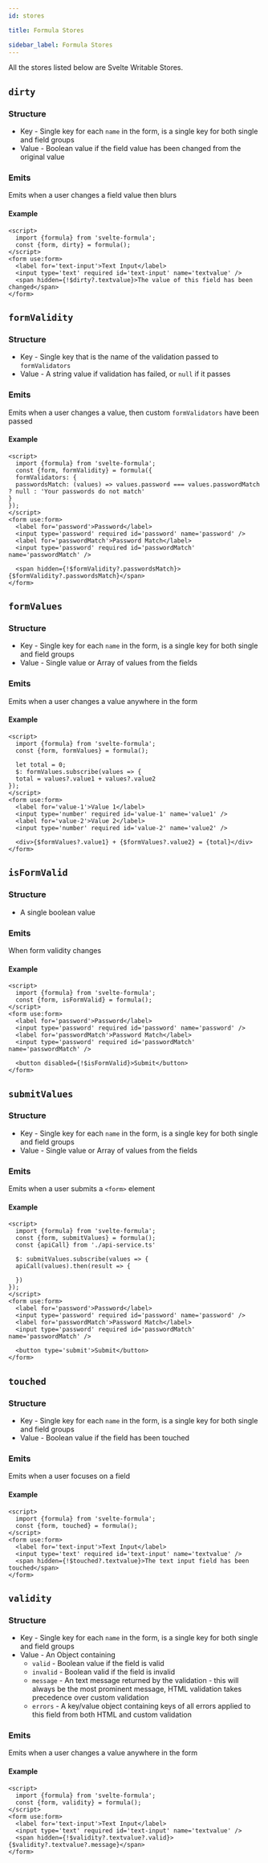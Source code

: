 ```yaml
---
id: stores

title: Formula Stores

sidebar_label: Formula Stores
---
```


All the stores listed below are Svelte Writable Stores.

## `dirty`

### Structure

- Key - Single key for each `name` in the form, is a single key for both single and field groups
- Value - Boolean value if the field value has been changed from the original value

### Emits

Emits when a user changes a field value then blurs

#### Example

```svelte
<script>
  import {formula} from 'svelte-formula';
  const {form, dirty} = formula();
</script>
<form use:form>
  <label for='text-input'>Text Input</label>
  <input type='text' required id='text-input' name='textvalue' />
  <span hidden={!$dirty?.textvalue}>The value of this field has been changed</span>
</form>
```

## `formValidity`

### Structure

- Key - Single key that is the name of the validation passed to `formValidators`
- Value - A string value if validation has failed, or `null` if it passes

### Emits

Emits when a user changes a value, then custom `formValidators` have been passed

#### Example

```svelte
<script>
  import {formula} from 'svelte-formula';
  const {form, formValidity} = formula({
  formValidators: {
  passwordsMatch: (values) => values.password === values.passwordMatch ? null : 'Your passwords do not match'
}
});
</script>
<form use:form>
  <label for='password'>Password</label>
  <input type='password' required id='password' name='password' />
  <label for='passwordMatch'>Password Match</label>
  <input type='password' required id='passwordMatch' name='passwordMatch' />

  <span hidden={!$formValidity?.passwordsMatch}>{$formValidity?.passwordsMatch}</span>
</form>
```

## `formValues`

### Structure

- Key - Single key for each `name` in the form, is a single key for both single and field groups
- Value - Single value or Array of values from the fields

### Emits

Emits when a user changes a value anywhere in the form

#### Example

```svelte
<script>
  import {formula} from 'svelte-formula';
  const {form, formValues} = formula();

  let total = 0;
  $: formValues.subscribe(values => {
  total = values?.value1 + values?.value2
});
</script>
<form use:form>
  <label for='value-1'>Value 1</label>
  <input type='number' required id='value-1' name='value1' />
  <label for='value-2'>Value 2</label>
  <input type='number' required id='value-2' name='value2' />

  <div>{$formValues?.value1} + {$formValues?.value2} = {total}</div>
</form>
```

## `isFormValid`

### Structure

- A single boolean value

### Emits

When form validity changes

#### Example

```svelte
<script>
  import {formula} from 'svelte-formula';
  const {form, isFormValid} = formula();
</script>
<form use:form>
  <label for='password'>Password</label>
  <input type='password' required id='password' name='password' />
  <label for='passwordMatch'>Password Match</label>
  <input type='password' required id='passwordMatch' name='passwordMatch' />

  <button disabled={!$isFormValid}>Submit</button>
</form>
```

## `submitValues`

### Structure

- Key - Single key for each `name` in the form, is a single key for both single and field groups
- Value - Single value or Array of values from the fields

### Emits

Emits when a user submits a `<form>` element

#### Example

```svelte
<script>
  import {formula} from 'svelte-formula';
  const {form, submitValues} = formula();
  const {apiCall} from './api-service.ts'

  $: submitValues.subscribe(values => {
  apiCall(values).then(result => {

  })
});
</script>
<form use:form>
  <label for='password'>Password</label>
  <input type='password' required id='password' name='password' />
  <label for='passwordMatch'>Password Match</label>
  <input type='password' required id='passwordMatch' name='passwordMatch' />

  <button type='submit'>Submit</button>
</form>
```

## `touched`

### Structure

- Key - Single key for each `name` in the form, is a single key for both single and field groups
- Value - Boolean value if the field has been touched

### Emits

Emits when a user focuses on a field

#### Example

```svelte
<script>
  import {formula} from 'svelte-formula';
  const {form, touched} = formula();
</script>
<form use:form>
  <label for='text-input'>Text Input</label>
  <input type='text' required id='text-input' name='textvalue' />
  <span hidden={!$touched?.textvalue}>The text input field has been touched</span>
</form>
```

## `validity`

### Structure

- Key - Single key for each `name` in the form, is a single key for both single and field groups
- Value - An Object containing
  - `valid` - Boolean value if the field is valid
  - `invalid` - Boolean valid if the field is invalid
  - `message` - An text message returned by the validation - this will always be the most prominent message, HTML
    validation takes precedence over custom validation
  - `errors` - A key/value object containing keys of all errors applied to this field from both HTML and custom
    validation

### Emits

Emits when a user changes a value anywhere in the form

#### Example

```svelte
<script>
  import {formula} from 'svelte-formula';
  const {form, validity} = formula();
</script>
<form use:form>
  <label for='text-input'>Text Input</label>
  <input type='text' required id='text-input' name='textvalue' />
  <span hidden={!$validity?.textvalue?.valid}>{$validity?.textvalue?.message}</span>
</form>
```

